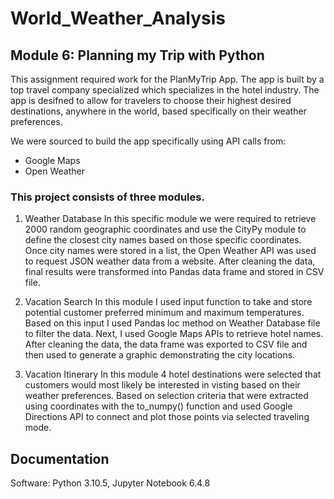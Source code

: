 # World_Weather_Analysis

## Module 6: Planning my Trip with Python

This assignment required work for the PlanMyTrip App. The app is built by a top travel company specialized which specializes in the hotel industry. The app is desifned to allow for travelers to choose their highest desired destinations, anywhere in the world, based specifically on their weather preferences.

We were sourced to build the app specifically using API calls from: 
- Google Maps
- Open Weather

### This project consists of three modules.

1. Weather Database
In this specific module we were required to retrieve 2000 random geographic coordinates and use the CityPy module to define the closest city names based on those specific coordinates. Once city names were stored in a list, the Open Weather API was used to request JSON weather data from a website. After cleaning the data, final results were transformed into Pandas data frame and stored in CSV file.

2. Vacation Search
In this module I used input function to take and store potential customer preferred minimum and maximum temperatures. Based on this input I used Pandas loc method on Weather Database file to filter the data. Next, I used Google Maps APIs to retrieve hotel names. After cleaning the data, the data frame was exported to CSV file and then used to generate a graphic demonstrating the city locations. 

3. Vacation Itinerary
In this module 4 hotel destinations were selected that customers would most likely be interested in visting based on their weather preferences. Based on selection criteria that were extracted using coordinates with the to_numpy() function and used Google Directions API to connect and plot those points via selected traveling mode.

## Documentation

Software: Python 3.10.5, Jupyter Notebook 6.4.8
